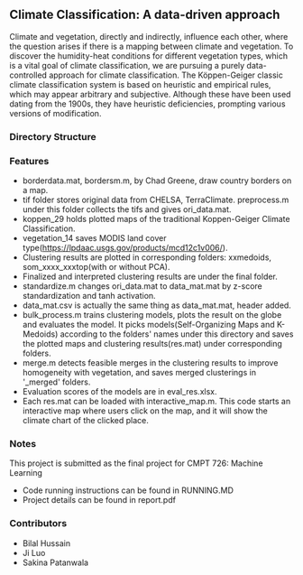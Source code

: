 
## Climate Classification: A data-driven approach

Climate and vegetation, directly and indirectly, influence each other, where the question arises if there is a mapping between climate and vegetation. To discover the humidity-heat conditions for different vegetation types, which is a vital goal of climate classification, we are pursuing a purely data-controlled approach for climate classification. The Köppen-Geiger classic climate classification system is based on heuristic and empirical rules, which may appear arbitrary and subjective.  Although these have been used dating from the 1900s, they have heuristic deficiencies, prompting various versions of modification.

### Directory Structure

### Features
- borderdata.mat, bordersm.m, by Chad Greene, draw country borders on a map.
- tif folder stores original data from CHELSA, TerraClimate. preprocess.m under this folder collects the tifs and gives ori_data.mat.
- koppen_29 holds plotted maps of the traditional Koppen-Geiger Climate Classification.
- vegetation_14 saves MODIS land cover type(https://lpdaac.usgs.gov/products/mcd12c1v006/).
- Clustering results are plotted in corresponding folders: xxmedoids, som_xxxx_xxxtop(with or without PCA).
- Finalized and interpreted clustering results are under the final folder.
- standardize.m changes ori_data.mat to data_mat.mat by z-score standardization and tanh activation.
- data_mat.csv is actually the same thing as data_mat.mat, header added.
- bulk_process.m trains clustering models, plots the result on the globe and evaluates the model. It picks models(Self-Organizing Maps and K-Medoids) according to the folders' names under this directory and saves the plotted maps and clustering results(res.mat) under corresponding folders.
- merge.m detects feasible merges in the clustering results to improve homogeneity with vegetation, and saves merged clusterings in '_merged' folders.
- Evaluation scores of the models are in eval_res.xlsx. 
- Each res.mat can be loaded with interactive_map.m. This code starts an interactive map where users click on the map, and it will show the climate chart of the clicked place.

### Notes
This project is submitted as the final project for CMPT 726: Machine Learning
- Code running instructions can be found in RUNNING.MD
- Project details can be found in report.pdf

### Contributors
- Bilal Hussain
- Ji Luo
- Sakina Patanwala



